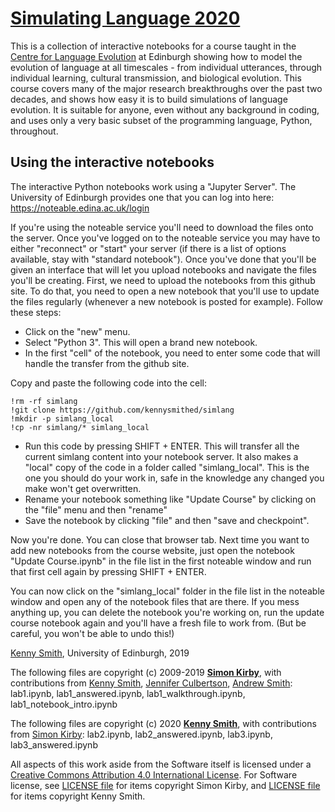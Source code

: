 # [Simulating Language 2020](https://github.com/kennysmithed/simlang)

This is a collection of interactive notebooks for a course taught in the [Centre for Language Evolution](http://lel.ed.ac.uk/cle) at Edinburgh showing how to model the evolution of language at all timescales - from individual utterances, through individual learning, cultural transmission, and biological evolution. This course covers many of the major research breakthroughs over the past two decades, and shows how easy it is to build simulations of language evolution. It is suitable for anyone, even without any background in coding, and uses only a very basic subset of the programming language, Python, throughout.

## Using the interactive notebooks

The interactive Python notebooks work using a "Jupyter Server". The University of Edinburgh provides one that you can log into here: https://noteable.edina.ac.uk/login

<!--Alternatively, if you're not a student at the University of Edinburgh, you can use Binder to interact with the notebooks on a temporary free server: [![Binder](https://mybinder.org/badge_logo.svg)](https://mybinder.org/v2/gh/kennysmithed/simlang/master)
-->

If you're using the noteable service you'll need to download the files onto the server. Once you've logged on to the noteable service you may have to either "reconnect" or "start" your server (if there is a list of options available, stay with "standard notebook"). Once you've done that you'll be given an interface that will let you upload notebooks and navigate the files you'll be creating. First, we need to upload the notebooks from this github site. To do that, you need to open a new notebook that you'll use to update the files regularly (whenever a new notebook is posted for example). Follow these steps:

- Click on the "new" menu.
- Select "Python 3". This will open a brand new notebook.
- In the first "cell" of the notebook, you need to enter some code that will handle the transfer from the github site.

Copy and paste the following code into the cell:

	!rm -rf simlang
	!git clone https://github.com/kennysmithed/simlang
	!mkdir -p simlang_local
	!cp -nr simlang/* simlang_local


- Run this code by pressing SHIFT + ENTER. This will transfer all the current simlang content into your notebook server. It also makes a "local" copy of the code in a folder called "simlang_local". This is the one you should do your work in, safe in the knowledge any changed you make won't get overwritten.
- Rename your notebook something like "Update Course" by clicking on the "file" menu and then "rename"
- Save the notebook by clicking "file" and then "save and checkpoint".

Now you're done. You can close that browser tab. Next time you want to add new notebooks from the course website, just open the notebook "Update Course.ipynb" in the file list in the first noteable window and run that first cell again by pressing SHIFT + ENTER.

You can now click on the "simlang_local" folder in the file list in the noteable window and open any of the notebook files that are there. If you mess anything up, you can delete the notebook you're working on, run the update course notebook again and you'll have a fresh file to work from. (But be careful, you won't be able to undo this!)

[Kenny Smith](http://lel.ed.ac.uk/~kenny/), University of Edinburgh, 2019

The following files are copyright (c) 2009-2019 [**Simon Kirby**](http://www.lel.ed.ac.uk/~simon), with contributions from [Kenny Smith](http://www.lel.ed.ac.uk/~kenny/), [Jennifer Culbertson](https://jennifer-culbertson.github.io), [Andrew Smith](https://www.stir.ac.uk/people/256435): lab1.ipynb, lab1_answered.ipynb, lab1_walkthrough.ipynb, lab1_notebook_intro.ipynb

The following files are copyright (c) 2020 [**Kenny Smith**](http://www.lel.ed.ac.uk/~kenny), with contributions from [Simon Kirby](http://www.lel.ed.ac.uk/~simon): lab2.ipynb, lab2_answered.ipynb, lab3.ipynb, lab3_answered.ipynb

All aspects of this work aside from the Software itself is licensed under a [Creative Commons Attribution 4.0 International License](http://creativecommons.org/licenses/by/4.0/). For Software license, see [LICENSE file](LICENSE) for items copyright Simon Kirby, and [LICENSE file](LICENSEKS) for items copyright Kenny Smith.
